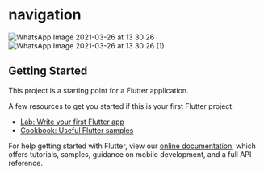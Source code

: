 # navigation

![WhatsApp Image 2021-03-26 at 13 30 26](https://user-images.githubusercontent.com/62085991/112591775-7ad42100-8e37-11eb-945e-0b3bc3f6a0dd.jpeg)
![WhatsApp Image 2021-03-26 at 13 30 26 (1)](https://user-images.githubusercontent.com/62085991/112591874-97705900-8e37-11eb-885a-b5597c2e8e32.jpeg)

## Getting Started

This project is a starting point for a Flutter application.

A few resources to get you started if this is your first Flutter project:

- [Lab: Write your first Flutter app](https://flutter.dev/docs/get-started/codelab)
- [Cookbook: Useful Flutter samples](https://flutter.dev/docs/cookbook)

For help getting started with Flutter, view our
[online documentation](https://flutter.dev/docs), which offers tutorials,
samples, guidance on mobile development, and a full API reference.
